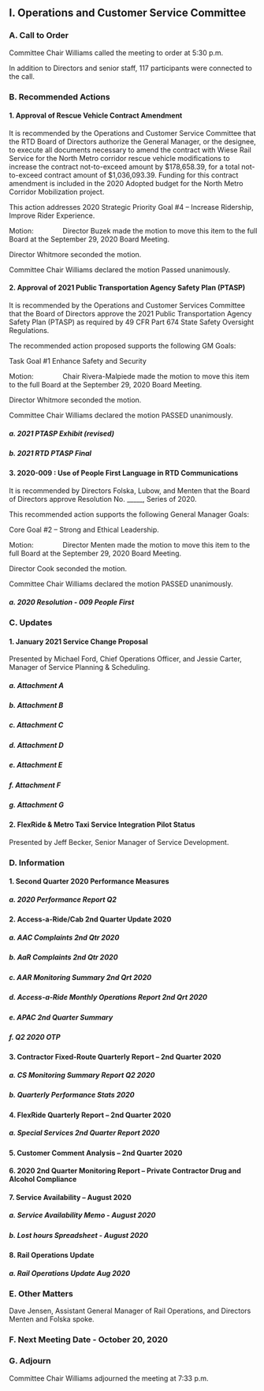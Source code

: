 ## I. Operations and Customer Service Committee

### A. Call to Order

Committee Chair Williams called the meeting to order at 5:30 p.m.

In addition to Directors and senior staff, 117 participants were connected to the call.

### B. Recommended Actions

#### 1. Approval of Rescue Vehicle Contract Amendment

It is recommended by the Operations and Customer Service Committee that the RTD Board of Directors authorize the General Manager, or the designee, to execute all documents necessary to amend the contract with Wiese Rail Service for the North Metro corridor rescue vehicle modifications to increase the contract not-to-exceed amount by $178,658.39, for a total not-to-exceed contract amount of $1,036,093.39. Funding for this contract amendment is included in the 2020 Adopted budget for the North Metro Corridor Mobilization project.

This action addresses 2020 Strategic Priority Goal #4 – Increase Ridership, Improve Rider Experience.

Motion:               Director Buzek made the motion to move this item to the full Board at the September 29, 2020 Board Meeting.

Director Whitmore seconded the motion.

Committee Chair Williams declared the motion Passed unanimously.

#### 2. Approval of 2021 Public Transportation Agency Safety Plan (PTASP)

It is recommended by the Operations and Customer Services Committee that the Board of Directors approve the 2021 Public Transportation Agency Safety Plan (PTASP) as required by 49 CFR Part 674 State Safety Oversight Regulations.

The recommended action proposed supports the following GM Goals:

Task Goal #1 Enhance Safety and Security

Motion:               Chair Rivera-Malpiede made the motion to move this item to the full Board at the September 29, 2020 Board Meeting.

Director Whitmore seconded the motion.

Committee Chair Williams declared the motion PASSED unanimously.

##### a. 2021 PTASP Exhibit (revised)

##### b. 2021 RTD PTASP Final

#### 3. 2020-009 : Use of People First Language in RTD Communications

It is recommended by Directors Folska, Lubow, and Menten that the Board of Directors approve Resolution No. _____, Series of 2020.

This recommended action supports the following General Manager Goals:

Core Goal #2 – Strong and Ethical Leadership.

Motion:               Director Menten made the motion to move this item to the full Board at the September 29, 2020 Board Meeting.

Director Cook seconded the motion.

Committee Chair Williams declared the motion PASSED unanimously.

##### a. 2020 Resolution - 009 People First

### C. Updates

#### 1. January 2021 Service Change Proposal

Presented by Michael Ford, Chief Operations Officer, and Jessie Carter, Manager of Service Planning & Scheduling.

##### a. Attachment A

##### b. Attachment B

##### c. Attachment  C

##### d. Attachment D

##### e. Attachment E

##### f. Attachment F

##### g. Attachment G

#### 2. FlexRide & Metro Taxi Service Integration Pilot Status

Presented by Jeff Becker, Senior Manager of Service Development.

### D. Information

#### 1. Second Quarter 2020 Performance Measures

##### a. 2020 Performance Report Q2

#### 2. Access-a-Ride/Cab 2nd Quarter Update 2020

##### a. AAC Complaints 2nd Qtr 2020

##### b. AaR Complaints 2nd Qtr 2020

##### c. AAR Monitoring Summary 2nd Qrt 2020

##### d. Access-a-Ride Monthly Operations Report 2nd Qrt 2020

##### e. APAC 2nd Quarter Summary

##### f. Q2 2020 OTP

#### 3. Contractor Fixed-Route Quarterly Report – 2nd Quarter 2020

##### a. CS Monitoring Summary Report Q2 2020

##### b. Quarterly Performance Stats 2020

#### 4. FlexRide Quarterly Report – 2nd Quarter 2020

##### a. Special Services 2nd Quarter Report 2020

#### 5. Customer Comment Analysis – 2nd Quarter 2020

#### 6. 2020 2nd Quarter Monitoring Report – Private Contractor Drug and Alcohol Compliance

#### 7. Service Availability – August 2020

##### a. Service Availability Memo - August 2020

##### b. Lost hours Spreadsheet - August 2020

#### 8. Rail Operations Update

##### a. Rail Operations Update Aug 2020

### E. Other Matters

Dave Jensen, Assistant General Manager of Rail Operations, and Directors Menten and Folska spoke.

### F. Next Meeting Date - October 20, 2020

### G. Adjourn

Committee Chair Williams adjourned the meeting at 7:33 p.m.